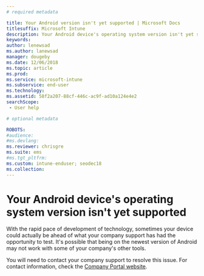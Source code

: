 ```yaml
---
# required metadata

title: Your Android version isn't yet supported | Microsoft Docs
titlesuffix: Microsoft Intune
description: Your Android device's operating system version isn't yet supported.
keywords:
author: lenewsad
ms.author: lanewsad
manager: dougeby
ms.date: 12/06/2018
ms.topic: article
ms.prod:
ms.service: microsoft-intune
ms.subservice: end-user
ms.technology:
ms.assetid: 58f2a207-88cf-446c-ac9f-ad10a124e4e2
searchScope:
 - User help

# optional metadata

ROBOTS:  
#audience:
#ms.devlang:
ms.reviewer: chrisgre
ms.suite: ems
#ms.tgt_pltfrm:
ms.custom: intune-enduser; seodec18
ms.collection: 
---
```

# Your Android device's operating system version isn't yet supported

With the rapid pace of development of technology, sometimes your device could actually be ahead of what your company support has had the opportunity to test. It's possible that being on the newest version of Android may not work with some of your company's other tools.

You will need to contact your company support to resolve this issue. For contact information, check the [Company Portal website](https://go.microsoft.com/fwlink/?linkid=2010980).
